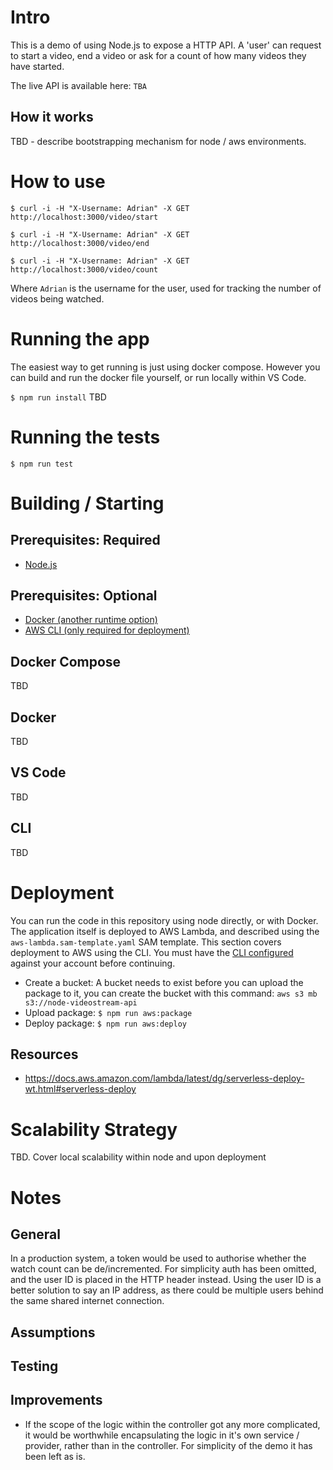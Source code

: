 # Intro
This is a demo of using Node.js to expose a HTTP API. A 'user' can request to start a video, end a video or ask for a count of how many videos they have started.

The live API is available here: `TBA`

## How it works
TBD - describe bootstrapping mechanism for node / aws environments.

# How to use
`$ curl -i -H "X-Username: Adrian" -X GET http://localhost:3000/video/start`

`$ curl -i -H "X-Username: Adrian" -X GET http://localhost:3000/video/end`

`$ curl -i -H "X-Username: Adrian" -X GET http://localhost:3000/video/count`

Where `Adrian` is the username for the user, used for tracking the number of videos being watched.

# Running the app
The easiest way to get running is just using docker compose. However you can build and run the docker file yourself, or run locally within VS Code.

`$ npm run install`
TBD

# Running the tests
`$ npm run test`

# Building / Starting
## Prerequisites: Required
- [Node.js](https://nodejs.org/en/download/)

## Prerequisites: Optional
- [Docker (another runtime option)](https://docs.docker.com/install/)
- [AWS CLI (only required for deployment)](https://docs.aws.amazon.com/cli/latest/userguide/installing.html)

## Docker Compose
TBD
## Docker
TBD
## VS Code
TBD
## CLI
TBD

# Deployment
You can run the code in this repository using node directly, or with Docker. The application itself is deployed to AWS Lambda, and described using the `aws-lambda.sam-template.yaml` SAM template. This section covers deployment to AWS using the CLI. You must have the [CLI configured](https://docs.aws.amazon.com/cli/latest/userguide/cli-chap-getting-started.html) against your account before continuing.

- Create a bucket: A bucket needs to exist before you can upload the package to it, you can create the bucket with this command: 
`aws s3 mb s3://node-videostream-api`
- Upload package: `$ npm run aws:package`
- Deploy package: `$ npm run aws:deploy`

## Resources
- https://docs.aws.amazon.com/lambda/latest/dg/serverless-deploy-wt.html#serverless-deploy

# Scalability Strategy
TBD. Cover local scalability within node and upon deployment

# Notes
## General
In a production system, a token would be used to authorise whether the
watch count can be de/incremented. For simplicity auth has been omitted,
and the user ID is placed in the HTTP header instead.
Using the user ID is a better solution to say an IP address, as there 
could be multiple users behind the same shared internet connection.

## Assumptions

## Testing

## Improvements
- If the scope of the logic within the controller got any more complicated, it would be worthwhile encapsulating the logic in it's own service / provider, rather than in the controller. For simplicity of the demo it has been left as is.